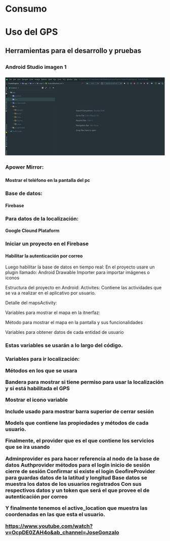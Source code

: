 
<h1>Consumo</h1>

<h1>Uso del GPS</h1>
<h2>Herramientas para el desarrollo y pruebas<h2>
<h3>Android Studio imagen 1<h3>
  <img src="https://github.com/JosselynVela/Consumo/blob/master/imagenes/1.png"/>


<h3>Apower Mirror:</h3>
<h3></h3>
<h4>Mostrar el teléfono en la pantalla del pc</h4>
<h3>Base de datos:</h3>
<h4>Firebase</h4>

<h3>Para datos de la localización:</h3>
<h4>Google Clound Plataform</h4>

<h3>Iniciar un proyecto en el Firebase</h3> 



<h4>Habilitar la autenticación por correo</h4>

<p>Luego habilitar la base de datos en tiempo real:
En el proyecto usare un plugin llamado:
Android Drawable Importer para importar imágenes o iconos</p>

<p>Estructura del proyecto en Android:
Activites:
Contiene las actividades que se va a realizar en el aplicativo por usuario.</p>

<p>Detalle del mapsActivity:</p>

<p>Variables para mostrar el mapa en la itnerfaz:</p>


<p>Método para mostrar el mapa en la pantalla y sus funcionalidades</p>

<p>Variables para obtener datos de cada entidad de usuario</p>

<h3>Estas variables se usarán a lo largo del código.<h3>
<p>Variables para ir localización:</p>

<p>Métodos en los que se usara</p>


Bandera para mostrar si tiene permiso para usar la localización y si está habilitada el GPS

Mostrar el icono
variable


Include usado para mostrar barra superior de cerrar sesión

Models que contiene las propiedades y métodos de cada usuario.

Finalmente, el provider que es el que contiene los servicios que se ira usando 

Adminprovider es para hacer referencia al nodo de la base de datos
Authprovider métodos para el login inicio de sesión cierre de sesión
Confirmar si existe el login
GeofireProvider para guardas datos de la latitud y longitud
Base datos se muestra los datos de los usuarios registrados
Con sus respectivos datos y un token que será el que provee el de autenticación por correo


Y finalmente tenemos el active_location que muestra las coordenadas en las que esta el usuario.

https://www.youtube.com/watch?v=OcpDE0ZAH4o&ab_channel=JoseGonzalo


